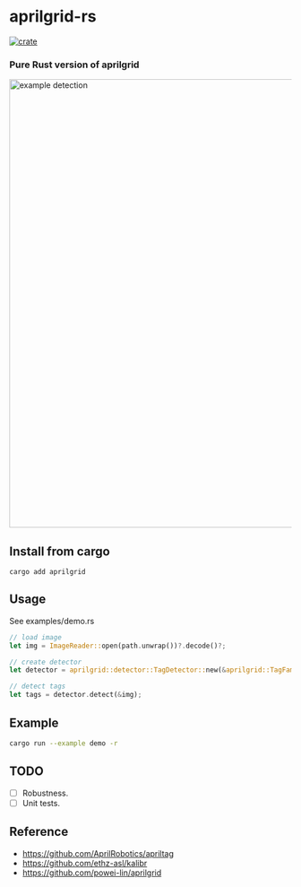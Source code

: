 # aprilgrid-rs
[![crate](https://img.shields.io/crates/v/aprilgrid.svg)](https://crates.io/crates/aprilgrid)

### Pure Rust version of aprilgrid


<img src="docs/example.png" width="800" alt="example detection">

## Install from cargo
```
cargo add aprilgrid
```

## Usage
See examples/demo.rs

```rust
// load image
let img = ImageReader::open(path.unwrap())?.decode()?;

// create detector
let detector = aprilgrid::detector::TagDetector::new(&aprilgrid::TagFamily::T36H11, None);

// detect tags
let tags = detector.detect(&img);
```

## Example
```sh
cargo run --example demo -r
```

## TODO
- [ ] Robustness.
- [ ] Unit tests.

## Reference
- https://github.com/AprilRobotics/apriltag
- https://github.com/ethz-asl/kalibr
- https://github.com/powei-lin/aprilgrid

